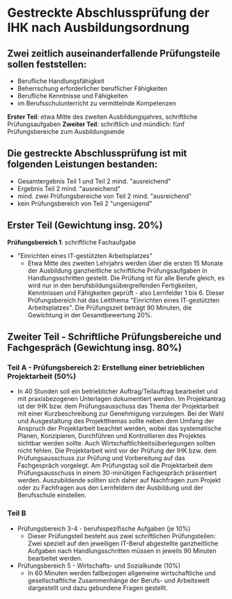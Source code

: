 # Gestreckte Abschlussprüfung der IHK nach Ausbildungsordnung

## Zwei zeitlich auseinanderfallende Prüfungsteile sollen feststellen:

- Berufliche Handlungsfähigkeit
- Beherrschung erforderlicher beruflicher Fähigkeiten
- Berufliche Kenntnisse und Fähigkeiten
- im Berufsschulunterricht zu vermittelnde Kompetenzen


**Erster Teil**: etwa Mitte des zweiten Ausbildungsjahres, schriftliche Prüfungsaufgaben
**Zweiter Teil**: schriftlich und mündlich: fünf Prüfungsbereiche zum Ausbildungsende


## Die gestreckte Abschlussprüfung ist mit folgenden Leistungen bestanden:

- Gesamtergebnis Teil 1 und Teil 2 mind. "ausreichend"
- Ergebnis Teil 2 mind. "ausreichend"
- mind. zwei Prüfungsbereiche von Teil 2 mind. "ausreichend"
- kein Prüfungsbereich von Teil 2 "ungenügend"


## Erster Teil (Gewichtung insg. 20%)

**Prüfungsbereich 1**: schriftliche Fachaufgabe

- "Einrichten eines IT-gestützten Arbeitsplatzes"
  - Etwa Mitte des zweiten Lehrjahrs werden über die ersten 15 Monate der Ausbildung ganzheitliche schriftliche Prüfungsaufgaben in Handlungsschritten gestellt.
Die Prüfung ist für alle Berufe gleich, es wird nur in den berufsbildungsübergreifenden Fertigkeiten, Kenntnissen und Fähigkeiten geprüft - also Lernfelder 1 bis 6.
Dieser Prüfungsbereich hat das Leitthema "Einrichten eines IT-gestützten Arbeitsplatzes". Die Prüfungszeit beträgt 90 Minuten, die Gewichtung in der Gesamtbewertung 20%.


## Zweiter Teil - Schriftliche Prüfungsbereiche und Fachgespräch (Gewichtung insg. 80%)

### Teil A - Prüfungsbereich 2: Erstellung einer betrieblichen Projektarbeit (50%)

- In 40 Stunden soll ein betrieblicher Auftrag/Teilauftrag bearbeitet und mit praxisbezogenen Unterlagen dokumentiert werden. Im Projektantrag ist der IHK bzw. dem 
Prüfungsausschuss das Thema der Projektarbeit mit einer Kurzbeschreibung zur Genehmigung vorzulegen.
Bei der Wahl und Ausgestaltung des Projektthemas sollte neben dem Umfang der Anspruch der Projektarbeit beachtet werden, wobei das systematische Planen, Konzipieren,
Durchführen und Kontrollieren des Projektes sichtbar werden sollte. 
Auch Wirtschaftlichkeitsüberlegungen sollten nicht fehlen.
Die Projektarbeit wird vor der Prüfung der IHK bzw. dem Prüfungsausschuss zur Prüfung und Vorbereitung auf das Fachgespräch vorgelegt.
Am Prüfungstag soll die Projektarbeit dem Prüfungsausschuss in einem 30-minütigen Fachgespräch präsentiert werden.
Auszubildende sollten sich daher auf Nachfragen zum Projekt oder zu Fachfragen aus den Lernfeldern der Ausbildung und der Berufsschule einstellen.


### Teil B

- Prüfungsbereich 3-4 - berufsspezifische Aufgaben (je 10%)
  - Dieser Prüfungsteil besteht aus zwei schriftlichen Prüfungsteilen: Zwei speziell auf den jeweiligen IT-Beruf abgestellte ganzheitliche Aufgaben nach Handlungsschritten
müssen in jeweils 90 Minuten bearbeitet werden.
- Prüfungsbereich 5 - Wirtschafts- und Sozialkunde (10%)
  - In 60 Minuten werden fallbezogen allgemeine wirtschaftliche und gesellschaftliche Zusammenhänge der Berufs- und Arbeitswelt dargestellt und dazu gebundene Fragen gestellt.

